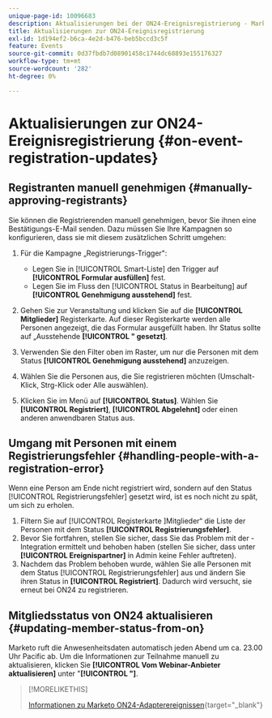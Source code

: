 ```yaml
---
unique-page-id: 10096683
description: Aktualisierungen bei der ON24-Ereignisregistrierung - Marketo-Dokumente - Produktdokumentation
title: Aktualisierungen zur ON24-Ereignisregistrierung
exl-id: 1d194ef2-b6ca-4e2d-b476-beb5bccd3c5f
feature: Events
source-git-commit: 0d37fbdb7d08901458c1744dc68893e155176327
workflow-type: tm+mt
source-wordcount: '282'
ht-degree: 0%

---
```


# Aktualisierungen zur ON24-Ereignisregistrierung {#on-event-registration-updates}

## Registranten manuell genehmigen {#manually-approving-registrants}

Sie können die Registrierenden manuell genehmigen, bevor Sie ihnen eine Bestätigungs-E-Mail senden. Dazu müssen Sie Ihre Kampagnen so konfigurieren, dass sie mit diesem zusätzlichen Schritt umgehen:

1. Für die Kampagne „Registrierungs-Trigger&quot;:

   * Legen Sie in [!UICONTROL Smart-Liste] den Trigger auf **[!UICONTROL Formular ausfüllen]** fest.
   * Legen Sie im Fluss den [!UICONTROL Status in Bearbeitung] auf **[!UICONTROL Genehmigung ausstehend]** fest.

1. Gehen Sie zur Veranstaltung und klicken Sie auf die **[!UICONTROL Mitglieder]** Registerkarte. Auf dieser Registerkarte werden alle Personen angezeigt, die das Formular ausgefüllt haben. Ihr Status sollte auf „Ausstehende **[!UICONTROL &quot; gesetzt]**.
1. Verwenden Sie den Filter oben im Raster, um nur die Personen mit dem Status **[!UICONTROL Genehmigung ausstehend]** anzuzeigen.
1. Wählen Sie die Personen aus, die Sie registrieren möchten (Umschalt-Klick, Strg-Klick oder Alle auswählen).
1. Klicken Sie im Menü auf **[!UICONTROL Status]**. Wählen Sie **[!UICONTROL Registriert]**, **[!UICONTROL Abgelehnt]** oder einen anderen anwendbaren Status aus.

## Umgang mit Personen mit einem Registrierungsfehler {#handling-people-with-a-registration-error}

Wenn eine Person am Ende nicht registriert wird, sondern auf den Status [!UICONTROL Registrierungsfehler] gesetzt wird, ist es noch nicht zu spät, um sich zu erholen.

1. Filtern Sie auf [!UICONTROL  Registerkarte ]Mitglieder“ die Liste der Personen mit dem Status **[!UICONTROL Registrierungsfehler]**.
1. Bevor Sie fortfahren, stellen Sie sicher, dass Sie das Problem mit der -Integration ermittelt und behoben haben (stellen Sie sicher, dass unter **[!UICONTROL Ereignispartner]** in Admin keine Fehler auftreten).
1. Nachdem das Problem behoben wurde, wählen Sie alle Personen mit dem Status [!UICONTROL Registrierungsfehler] aus und ändern Sie ihren Status in **[!UICONTROL Registriert]**. Dadurch wird versucht, sie erneut bei ON24 zu registrieren.

## Mitgliedsstatus von ON24 aktualisieren {#updating-member-status-from-on}

Marketo ruft die Anwesenheitsdaten automatisch jeden Abend um ca. 23.00 Uhr Pacific ab. Um die Informationen zur Teilnahme manuell zu aktualisieren, klicken Sie **[!UICONTROL Vom Webinar-Anbieter aktualisieren]** unter &quot;**[!UICONTROL &quot;]**.

>[!MORELIKETHIS]
>
>[Informationen zu Marketo ON24-Adapterereignissen](/help/marketo/product-docs/demand-generation/events/create-an-event/create-an-event-with-the-marketo-on24-adapter/understanding-marketo-on24-adapter-events.md){target="_blank"}
